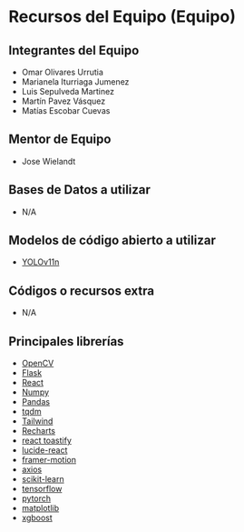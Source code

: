 # Recursos del Equipo (Equipo)

## Integrantes del Equipo

- Omar Olivares Urrutia
- Marianela Iturriaga Jumenez
- Luis Sepulveda Martinez
- Martín Pavez Vásquez
- Matías Escobar Cuevas

## Mentor de Equipo

- Jose Wielandt

## Bases de Datos a utilizar

- N/A

## Modelos de código abierto a utilizar

- [YOLOv11n](https://github.com/ultralytics/ultralytics)

## Códigos o recursos extra

- N/A

## Principales librerías

- [OpenCV](https://docs.opencv.org/4.x/)
- [Flask](https://flask.palletsprojects.com/en/stable/)
- [React](https://react.dev/)
- [Numpy](numpy.org)
- [Pandas](https://pandas.pydata.org/)
- [tqdm](https://tqdm.github.io/)
- [Tailwind](https://tailwindcss.com/)
- [Recharts](https://recharts.org)
- [react toastify](https://www.npmjs.com/package/react-toastify)
- [lucide-react](https://lucide.dev/guide/packages/lucide-react)
- [framer-motion](https://www.npmjs.com/package/framer-motion)
- [axios](https://axios-http.com/es/docs/intro)
- [scikit-learn](https://scikit-learn.org/)
- [tensorflow](https://www.tensorflow.org/)
- [pytorch](https://pytorch.org/)
- [matplotlib](https://matplotlib.org/)
- [xgboost](https://xgboost.ai/)
